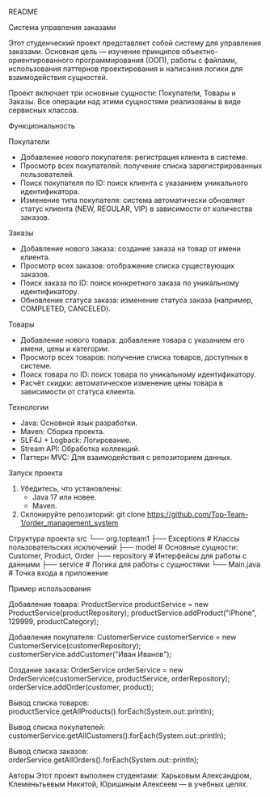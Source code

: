 README 

Система управления заказами


Этот студенческий проект представляет собой систему для управления заказами.
Основная цель — изучение принципов объектно-ориентированного программирования (ООП), работы с файлами, использования паттернов проектирования и написания логики для взаимодействия сущностей.

Проект включает три основные сущности: Покупатели, Товары и Заказы. Все операции над этими сущностями реализованы в виде сервисных классов.

Функциональность

Покупатели
- Добавление нового покупателя: регистрация клиента в системе.
- Просмотр всех покупателей: получение списка зарегистрированных пользователей.
- Поиск покупателя по ID: поиск клиента с указанием уникального идентификатора.
- Изменение типа покупателя: система автоматически обновляет статус клиента (NEW, REGULAR, VIP) в зависимости от количества заказов.

Заказы
- Добавление нового заказа: создание заказа на товар от имени клиента.
- Просмотр всех заказов: отображение списка существующих заказов.
- Поиск заказа по ID: поиск конкретного заказа по уникальному идентификатору.
- Обновление статуса заказа: изменение статуса заказа (например, COMPLETED, CANCELED).

Товары
- Добавление нового товара: добавление товара с указанием его имени, цены и категории.
- Просмотр всех товаров: получение списка товаров, доступных в системе.
- Поиск товара по ID: поиск товара по уникальному идентификатору.
- Расчёт скидки: автоматическое изменение цены товара в зависимости от статуса клиента.

Технологии
- Java: Основной язык разработки.
- Maven: Сборка проекта.
- SLF4J + Logback: Логирование.
- Stream API: Обработка коллекций.
- Паттерн МVC: Для взаимодействия с репозиторием данных.

Запуск проекта
1. Убедитесь, что установлены:
   - Java 17 или новее.
   - Maven.
2. Склонируйте репозиторий:
   git clone https://github.com/Top-Team-1/order_management_system

Структура проекта
src
└── org.topteam1
    ├── Exceptions         # Классы пользовательских исключений
    ├── model              # Основные сущности: Customer, Product, Order
    ├── repository         # Интерфейсы для работы с данными
    ├── service            # Логика для работы с сущностями
    └── Main.java          # Точка входа в приложение

Пример использования

Добавление товара:
ProductService productService = new ProductService(productRepository);
productService.addProduct("iPhone", 129999, productCategory);

Добавление покупателя:
CustomerService customerService = new CustomerService(customerRepository);
customerService.addCustomer("Иван Иванов");

Создание заказа:
OrderService orderService = new OrderService(customerService, productService, orderRepository);
orderService.addOrder(customer, product);

Вывод списка товаров:
productService.getAllProducts().forEach(System.out::println);

Вывод списка покупателей:
customerService.getAllCustomers().forEach(System.out::println);

Вывод списка заказов:
orderService.getAllOrders().forEach(System.out::println);

Авторы
Этот проект выполнен студентами: Харьковым Александром, Клеменьтьевым Никитой, Юришиным Алексеем — в учебных целях.
